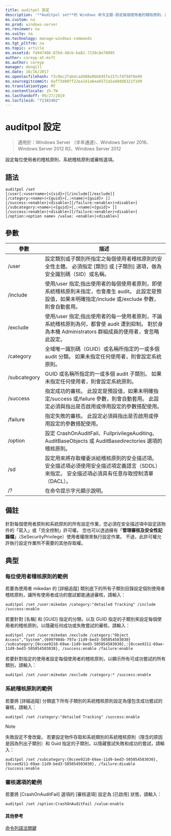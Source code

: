 ```yaml
---
title: auditpol 設定
description: '**Auditpol set**的 Windows 命令主題-設定每個使用者的稽核原則、系統稽核原則或 [審核選項]。'
ms.custom: na
ms.prod: windows-server
ms.reviewer: na
ms.suite: na
ms.technology: manage-windows-commands
ms.tgt_pltfrm: na
ms.topic: article
ms.assetid: f4947486-87bd-48cb-ba81-7230c8e70895
author: coreyp-at-msft
ms.author: coreyp
manager: dongill
ms.date: 10/16/2017
ms.openlocfilehash: f3c9ec2fab4cad408e0bb845fe157cfdf94f8e09
ms.sourcegitcommit: 6aff3d88ff22ea141a6ea6572a5ad8dd6321f199
ms.translationtype: MT
ms.contentlocale: zh-TW
ms.lasthandoff: 09/27/2019
ms.locfileid: "71382402"
---
```

# <a name="auditpol-set"></a>auditpol 設定

>適用於：Windows Server （半年通道）、Windows Server 2016、Windows Server 2012 R2、Windows Server 2012

設定每位使用者的稽核原則、系統稽核原則或審核選項。

## <a name="syntax"></a>語法
```
auditpol /set
[/user[:<username>|<{sid}>][/include][/exclude]]
[/category:<name>|<{guid}>[,:<name|<{guid}> ]]
[/success:<enable>|<disable>][/failure:<enable>|<disable>]
[/subcategory:<name>|<{guid}>[,:<name|<{guid}> ]]
[/success:<enable>|<disable>][/failure:<enable>|<disable>]
[/option:<option name> /value: <enable>|<disable>]
```
## <a name="parameters"></a>參數

|  參數   |                                                                                                                                          描述                                                                                                                                           |
|--------------|------------------------------------------------------------------------------------------------------------------------------------------------------------------------------------------------------------------------------------------------------------------------------------------------|
|    /user     |                                        設定類別或子類別所指定之每個使用者稽核原則的安全性主體。 必須指定 [類別] 或 [子類別] 選項，做為安全識別碼（SID）或名稱。                                         |
|   /include   | 使用/user 指定;指出使用者的每個使用者原則，即使系統稽核原則未指定，也會產生 audit。 此設定是預設值，如果未明確指定/include 或/exclude 參數，則會自動套用。 |
|   /exclude   |                                使用/user 指定;指出使用者的每一使用者原則，不論系統稽核原則為何，都會使 audit 遭到抑制。 對於身為本機 Administrators 群組成員的使用者，會忽略此設定。                                |
|  /category   |                                                                            全域唯一識別碼（GUID）或名稱所指定的一或多個 audit 分類。 如果未指定任何使用者，則會設定系統原則。                                                                             |
| /subcategory |                                                                                         GUID 或名稱所指定的一或多個 audit 子類別。 如果未指定任何使用者，則會設定系統原則。                                                                                          |
|   /success   |                 指定成功的審核。 此設定是預設值，如果未明確指定/success 或/failure 參數，則會自動套用。 此設定必須與指出是否啟用或停用設定的參數搭配使用。                 |
|   /failure   |                                                                                  指定失敗的審核。 此設定必須與指出是否啟用或停用設定的參數搭配使用。                                                                                   |
|   /option    |                                                                                   設定 CrashOnAuditFail、FullprivilegeAuditing、AuditBaseObjects 或 AuditBasedirectories 選項的稽核原則。                                                                                    |
|     /sd      |                 設定用來將存取權委派給稽核原則的安全描述項。 安全描述項必須使用安全描述項定義語言（SDDL）來指定。 安全描述項必須具有任意存取控制清單（DACL）。                 |
|      /?      |                                                                                                                              在命令提示字元顯示說明。                                                                                                                              |

## <a name="remarks"></a>備註
針對每個使用者原則和系統原則的所有設定作業，您必須在安全描述項中設定該物件的「寫入」或「完全控制」許可權。 您也可以透過擁有「**管理審核及安全性記錄檔**」（SeSecurityPrivilege）使用者權限來執行設定作業。 不過，此許可權允許執行設定作業所不需要的其他存取權。
## <a name="BKMK_examples"></a>典型
### <a name="examples-for-the-per-user-audit-policy"></a>每位使用者稽核原則的範例
若要為使用者 mikedan 的 [詳細追蹤] 類別底下的所有子類別目錄設定個別使用者稽核原則，讓所有使用者成功的嘗試都能通過審核，請輸入：
```
auditpol /set /user:mikedan /category:"detailed Tracking" /include /success:enable
```
若要針對 [名稱] 和 [GUID] 指定的分類，以及 GUID 指定的子類別來設定每個使用者的稽核原則，以隱藏任何成功或失敗嘗試的審核，請輸入：
```
auditpol /set /user:mikedan /exclude /category:"Object Access","System",{6997984b-797a-11d9-bed3-505054503030} 
/subcategory:{0ccee9210-69ae-11d9-bed3-505054503030},:{0ccee9211-69ae-11d9-bed3-505054503030}, /success:enable /failure:enable
```
若要針對指定的使用者設定每個使用者的稽核原則，以顯示所有可成功嘗試的所有類別，請輸入：
```
auditpol /set /user:mikedan /exclude /category:* /success:enable
```
### <a name="examples-for-the-system-audit-policy"></a>系統稽核原則的範例
若要將 [詳細追蹤] 分類底下所有子類別的系統稽核原則設定為僅包含成功嘗試的審核，請輸入：
```
auditpol /set /category:"detailed Tracking" /success:enable
```
> [!NOTE]
> 失敗設定不會改變。
> 若要設定物件存取和系統類別的系統稽核原則（隱含的原因是因為列出子類別）和 Guid 指定的子類別，以隱藏嘗試失敗和成功的嘗試，請輸入：
> ```
> auditpol /set /subcategory:{0ccee9210-69ae-11d9-bed3-505054503030},{0ccee9211-69ae-11d9-bed3-505054503030}, /failure:disable /success:enable
> ```
> ### <a name="example-for-auditing-options"></a>審核選項的範例
> 若要將 [CrashOnAuditFail] 選項的 [審核選項] 設定為 [已啟用] 狀態，請輸入：
> ```
> auditpol /set /option:CrashOnAuditFail /value:enable
> ```
> #### <a name="additional-references"></a>其他參考
> [命令列語法關鍵](command-line-syntax-key.md)
